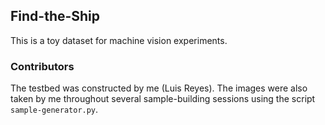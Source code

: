 ## Find-the-Ship

This is a toy dataset for machine vision experiments. 

### Contributors

The testbed was constructed by me (Luis Reyes). The images were also taken by me throughout several sample-building sessions using the script `sample-generator.py`. 

